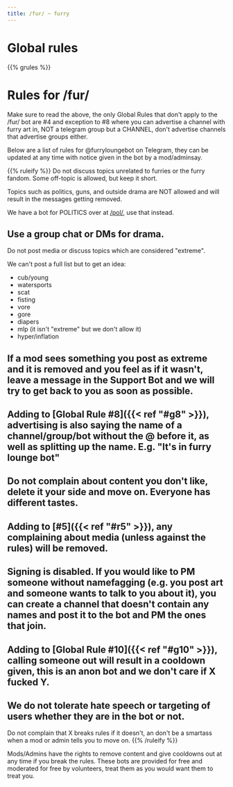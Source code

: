 ```yaml
---
title: /fur/ ~ furry
---
```


# Global rules

{{% grules %}}


# Rules for /fur/

Make sure to read the above, the only Global Rules that don't apply to the /fur/ bot are #4 and exception to #8 where you can advertise a channel with furry art in, NOT a telegram group but a CHANNEL, don't advertise channels that advertise groups either.



Below are a list of rules for @furryloungebot on Telegram, they can be updated at any time with notice given in the bot by a mod/adminsay.


{{% ruleify %}}
Do not discuss topics unrelated to furries or the furry fandom. Some off-topic is allowed, but keep it short.

Topics such as politics, guns, and outside drama are NOT allowed and will result in the messages getting removed.

We have a bot for POLITICS over at [/pol/](https://t.me/politicsloungebot), use that instead.

Use a group chat or DMs for drama.
-
Do not post media or discuss topics which are considered "extreme".

We can't post a full list but to get an idea:
- cub/young
- watersports
- scat
- fisting
 - vore
- gore
- diapers
- mlp (it isn't "extreme" but we don't allow it)
- hyper/inflation

If a mod sees something you post as extreme and it is removed and you feel as if it wasn't, leave a message in the Support Bot and we will try to get back to you as soon as possible.
-
Adding to [Global Rule #8]({{< ref "#g8" >}}), advertising is also saying the name of a channel/group/bot without the @ before it, as well as splitting up the name. E.g. "It's in furry lounge bot"
-
Do not complain about content you don't like, delete it your side and move on. Everyone has different tastes.
-
Adding to [#5]({{< ref "#r5" >}}), any complaining about media (unless against the rules) will be removed.
-
Signing is disabled. If you would like to PM someone without namefagging (e.g. you post art and someone wants to talk to you about it), you can create a channel that doesn't contain any names and post it to the bot and PM the ones that join.
-
Adding to [Global Rule #10]({{< ref "#g10" >}}), calling someone out will result in a cooldown given, this is an anon bot and we don't care if X fucked Y.
-
We do not tolerate hate speech or targeting of users whether they are in the bot or not.
-
Do not complain that X breaks rules if it doesn't, an don't be a smartass when a mod or admin tells you to move on.
{{% /ruleify %}}

Mods/Admins have the rights to remove content and give cooldowns out at any time if you break the rules. These bots are provided for free and moderated for free by volunteers, treat them as you would want them to treat you.

